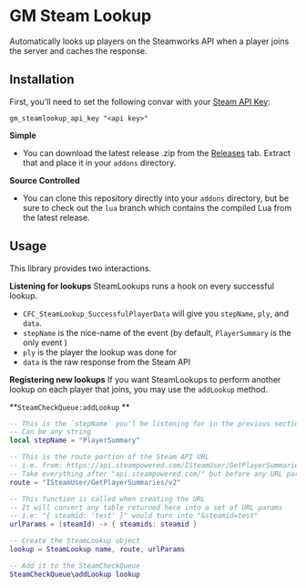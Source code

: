 # GM Steam Lookup
Automatically looks up players on the Steamworks API when a player joins the server and caches the response.

## Installation
First, you'll need to set the following convar with your [Steam API Key](https://steamcommunity.com/dev/apikey):
```
gm_steamlookup_api_key "<api key>"
```

**Simple**
 - You can download the latest release .zip from the [Releases]() tab. Extract that and place it in your `addons` directory.

**Source Controlled**
 - You can clone this repository directly into your `addons` directory, but be sure to check out the `lua` branch which contains the compiled Lua from the latest release.

## Usage
This library provides two interactions.

**Listening for lookups**
SteamLookups runs a hook on every successful lookup.
 - `CFC_SteamLookup_SuccessfulPlayerData` will give you `stepName`, `ply`, and `data`.
 - `stepName` is the nice-name of the event (by default, `PlayerSummary` is the only event )
 - `ply` is the player the lookup was done for
 - `data` is the raw response from the Steam API

**Registering new lookups**
If you want SteamLookups to perform another lookup on each player that joins, you may use the `addLookup` method.

**`SteamCheckQueue:addLookup` **
```lua
-- This is the `stepName` you'l be listening for in the previous section
-- Can be any string
local stepName = "PlayerSummary"

-- This is the route portion of the Steam API URL
-- i.e. from: https://api.steampowered.com/ISteamUser/GetPlayerSummaries/v2/
-- Take everything after "api.steampowered.com/" but before any URL params
route = "ISteamUser/GetPlayerSummaries/v2"

-- This function is called when creating the URL
-- It will convert any table returned here into a set of URL params
-- i.e: "{ steamid: 'test' }" would turn into "&steamid=test"
urlParams = (steamId) -> { steamids: steamid }

-- Create the SteamLookup object
lookup = SteamLookup name, route, urlParams

-- Add it to the SteamCheckQueue
SteamCheckQueue\addLookup lookup
```
